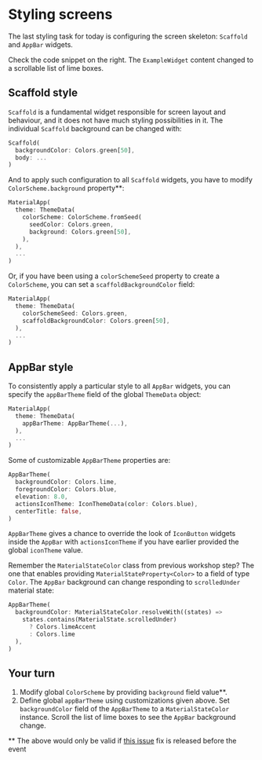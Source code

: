 # Styling screens

The last styling task for today is configuring the screen skeleton: `Scaffold` and `AppBar` widgets.

Check the code snippet on the right. The `ExampleWidget` content changed to a scrollable list of lime boxes.

## Scaffold style

`Scaffold` is a fundamental widget responsible for screen layout and behaviour, and it does not have much styling possibilities in it. The individual `Scaffold` background can be changed with:

```dart
Scaffold(
  backgroundColor: Colors.green[50],
  body: ...
)
```

And to apply such configuration to all `Scaffold` widgets, you have to modify `ColorScheme.background` property**:

```dart
MaterialApp(
  theme: ThemeData(
    colorScheme: ColorScheme.fromSeed(
      seedColor: Colors.green, 
      background: Colors.green[50],
    ),
  ),
  ...
)
```

Or, if you have been using a `colorSchemeSeed` property to create a `ColorScheme`, you can set a `scaffoldBackgroundColor` field:

```dart
MaterialApp(
  theme: ThemeData(
    colorSchemeSeed: Colors.green,
    scaffoldBackgroundColor: Colors.green[50],
  ),
  ...
)
```

## AppBar style

To consistently apply a particular style to all `AppBar` widgets, you can specify the `appBarTheme` field of the global `ThemeData` object:

```dart
MaterialApp(
  theme: ThemeData(
    appBarTheme: AppBarTheme(...),
  ),
  ...
)
```

Some of customizable `AppBarTheme` properties are:

```dart
AppBarTheme(
  backgroundColor: Colors.lime,
  foregroundColor: Colors.blue,
  elevation: 8.0,
  actionsIconTheme: IconThemeData(color: Colors.blue),
  centerTitle: false,
)
```

`AppBarTheme` gives a chance to override the look of `IconButton` widgets inside the `AppBar` with `actionsIconTheme` if you have earlier provided the global `iconTheme` value.

Remember the `MaterialStateColor` class from previous workshop step? The one that enables providing `MaterialStateProperty<Color>` to a field of type `Color`. The `AppBar` background can change responding to `scrolledUnder` material state:

```dart
AppBarTheme(
  backgroundColor: MaterialStateColor.resolveWith((states) =>
    states.contains(MaterialState.scrolledUnder)
      ? Colors.limeAccent
      : Colors.lime
  ),
)
```

## Your turn

1. Modify global `ColorScheme` by providing `background` field value**.
2. Define global `appBarTheme` using customizations given above. Set `backgroundColor` field of the `AppBarTheme` to a `MaterialStateColor` instance. Scroll the list of lime boxes to see the `AppBar` background change.


** The above would only be valid if [this issue](https://github.com/flutter/flutter/issues/101389) fix is released before the event